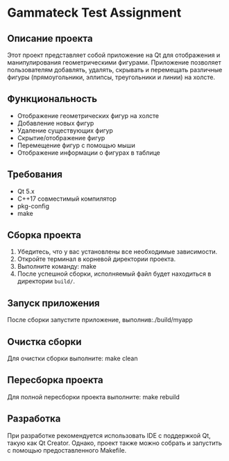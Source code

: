 # Gammateck Test Assignment

## Описание проекта

Этот проект представляет собой приложение на Qt для отображения и манипулирования геометрическими фигурами. Приложение позволяет пользователям добавлять, удалять, скрывать и перемещать различные фигуры (прямоугольники, эллипсы, треугольники и линии) на холсте.

## Функциональность

- Отображение геометрических фигур на холсте
- Добавление новых фигур
- Удаление существующих фигур
- Скрытие/отображение фигур
- Перемещение фигур с помощью мыши
- Отображение информации о фигурах в таблице

## Требования

- Qt 5.x
- C++17 совместимый компилятор
- pkg-config
- make

## Сборка проекта

1. Убедитесь, что у вас установлены все необходимые зависимости.
2. Откройте терминал в корневой директории проекта.
3. Выполните команду: make
4. После успешной сборки, исполняемый файл будет находиться в директории `build/`.

## Запуск приложения

После сборки запустите приложение, выполнив:./build/myapp

## Очистка сборки

Для очистки сборки выполните:
make clean

## Пересборка проекта

Для полной пересборки проекта выполните:
make rebuild

## Разработка

При разработке рекомендуется использовать IDE с поддержкой Qt, такую как Qt Creator. Однако, проект также можно собрать и запустить с помощью предоставленного Makefile.
